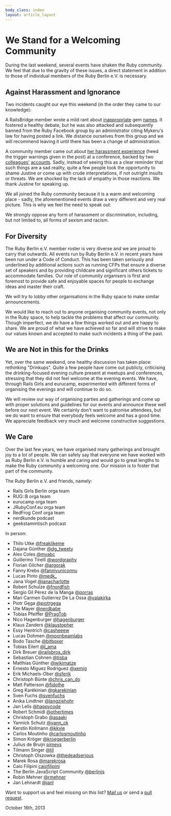 ```yaml
---
body_class: index
layout: article_layout
---
```


# We Stand for a Welcoming Community

During the last weekend, several events have shaken the Ruby community. We feel that due to the gravity of these issues, a direct statement in addition to those of individual members of the Ruby Berlin e.V. is necessary.

## Against Harassment and Ignorance

Two incidents caught our eye this weekend (in the order they came to our knowledge):

A RailsBridge member wrote a mild rant about [inappropriate](http://devandpencil.herokuapp.com/blog/2013/10/09/being-an-asshole-does-not-make-you-awesome/) gem [names](http://devandpencil.herokuapp.com/blog/2013/10/14/offending-gem-names-drawing-the-line/). It fostered a healthy debate, but he was also attacked and subsequently banned from the Ruby Facebook group by an administrator citing Mykeru's law for having posted a link. We distance ourselves from this group and we will recommend leaving it until there has been a change of administration.

A community member came out about [her harassment experience](http://blogjustine.wordpress.com/2013/10/12/because-it-needs-to-be-said/) (heed the trigger warnings given in the post) at a conference, backed by two [colleagues'](http://theotherzach.com/writes/2013/10/9/events) [accounts](http://blog.matt-darby.com/essays/i-am-the-other-developer). Sadly, instead of seeing this as a clear reminder that such things are a sad reality, quite a few people took the opportunity to shame Justine or come up with crude interpretations, if not outright insults or threats. We are shocked by the lack of empathy in those reactions. We thank Justine for speaking up.

We all joined the Ruby community because it is a warm and welcoming place - sadly, the aforementioned events draw a very different and very real picture. This is why we feel the need to speak out:

We strongly oppose any form of harassment or discrimination, including, but not limited to, all forms of sexism and racism.

## For Diversity

The Ruby Berlin e.V. member roster is very diverse and we are proud to carry that outwards. All events run by Ruby Berlin e.V. in recent years have been run under a Code of Conduct. This has been taken seriously and underlined by additional actions such as running CFPs that ensure a diverse set of speakers and by providing childcare and significant others tickets to accommodate families. Our role of community organisers is first and foremost to provide safe and enjoyable spaces for people to exchange ideas and master their craft.

We will try to lobby other organisations in the Ruby space to make similar announcements.

We would like to reach out to anyone organising community events, not only in the Ruby space, to help tackle the problems that affect our community. Though imperfect, we do have a few things worked out and are happy to share. We are proud of what we have achieved so far and will strive to make our values known and accepted to make such incidents a thing of the past.

## We are Not in this for the Drinks

Yet, over the same weekend, one healthy discussion has taken place: rethinking "Drinkups". Quite a few people have come out publicly, criticising the drinking-focused evening culture present at meetups and conferences, stressing that they did not feel welcome at the evening events. We have, through Rails Girls and eurucamp, experimented with different forms of organising the evenings and will continue to do so.

We will review our way of organising parties and gatherings and come up with proper solutions and guidelines for our events and announce these well before our next event. We certainly don't want to patronise attendees, but we do want to ensure that everybody feels welcome and has a good time. We appreciate feedback very much and welcome constructive suggestions.

## We Care

Over the last few years, we have organised many gatherings and brought joy to a lot of people. We can safely say that everyone we have worked with as Ruby Berlin e.V. is humble and caring and would go to great lengths to make the Ruby community a welcoming one. Our mission is to foster that part of the community.

The Ruby Berlin e.V. and friends, namely:

* Rails Girls Berlin orga team
* RUG::B orga team
* eurucamp orga team
* JRubyConf.eu orga team
* RedFrog Conf orga team
* nerdkunde podcast
* geekstammtisch podcast

In person:

* Thilo Utke [@freaklikeme](http://twitter.com/freaklikeme)
* Dajana Günther [@dg_tweety](http://twitter.com/dg_tweety)
* Alex Coles [@myabc](http://twitter.com/myabc)
* Guillermo Tirelli [@wordgraphy](http://twitter.com/wordgraphy)
* Florian Gilcher [@argorak](http://twitter.com/argorak)
* Fanny Krebs [@fannivuniconnu](http://twitter.com/fannivuniconnu)
* Lucas Pinto [@medk_](http://twitter.com/medk_)
* Jana Vogel [@janacharlotte](http://twitter.com/janacharlotte)
* Robert Schulze [@fnordfish](http://twitter.com/fnordfish)
* Sergio Gil Pérez de la Manga [@porras](http://twitter.com/porras)
* Mari Carmen Gutierrez De La Ossa [@valakirka](http://twitter.com/valakirka)
* Piotr Gęga [@piotrgega](http://twitter.com/piotrgega)
* Ute Mayer [@nerdbabe](http://twitter.com/nerdbabe)
* Tobias Pfeiffer [@PragTob](http://twitter.com/PragTob)
* Nico Hagenburger [@hagenburger](http://twitter.com/hagenburger)
* Klaus Zanders [@klaustopher](http://twitter.com/klaustopher)
* Essy Hentrich [@casheeew](http://twitter.com/casheew)
* Lucas Dohmen [@moonbeamlabs](http://twitter.com/moonbeamlabs)
* Bodo Tasche [@bitboxer](http://twitter.com/bitboxer)
* Tobias Eilert [@l_ama](http://twitter.com/l_ama)
* Dirk Breuer [@railsbros_dirk](http://twitter.com/railsbros_dirk)
* Sebastian Cohnen [@tisba](http://twitter.com/tisba)
* Matthias Günther [@wikimatze](http://twitter.com/wikimatze)
* Ernesto Míguez Rodríguez [@xemig](http://twitter.com/xemig)
* Erik Michaels-Ober [@sferik](https://twitter.com/sferik)
* Christoph Bünte [@chris_can_do](https://twitter.com/chris_can_do)
* Matt Patterson [@fidothe](https://twitter.com/fidothe)
* Greg Karékinian [@gkarekinian](https://twitter.com/gkarekinian)
* Sven Fuchs [@svenfuchs](https://twitter.com/svenfuchs)
* Anika Lindtner [@langziehohr](https://twitter.com/langziehohr)
* Jan Lelis [@happycode](https://twitter.com/happycode)
* Robert Schmidl [@othertimes](https://twitter.com/othertimes)
* Christoph Grabo [@asaaki](https://twitter.com/asaaki)
* Yannick Schutz [@yann_ck](http://twitter.com/yann_ck)
* Kerstin Kollmann [@kkvie](https://twitter.com/kkvie)
* Carlos Moutinho [@carlosmoutinho](https://twitter.com/carlosmoutinho)
* Simon Kröger [@kroegerberlin](https://twitter.com/kroegerberlin)
* Julius de Bruijn [pimeys](https://github.com/pimeys)
* Tilmann Singer [@til](https://twitter.com/til)
* Christoph Olszowka [@thedeadserious](https://twitter.com/thedeadserious)
* Marek Rosa [@marekrosa](https://twitter.com/marekrosa)
* Caio Filipini [caiofilipini](https://github.com/caiofilipini)
* The Berlin JavaScript Community [@berlinjs](https://twitter.com/berlinjs)
* Robin Mehner [@rmehner](https://twitter.com/rmehner)
* Jan Lehnardt [@janl](https://twitter.com/janl)

Want to support us and feel missing on this list? [Mail us](mailto:info@rubyberlin.org) or send a [pull request](http://github.com/rubyberlin/rubyberlin.org).

October 16th, 2013

